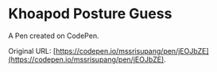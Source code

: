 # Khoapod  Posture Guess

A Pen created on CodePen.

Original URL: [https://codepen.io/mssrisupang/pen/jEOJbZE](https://codepen.io/mssrisupang/pen/jEOJbZE).

